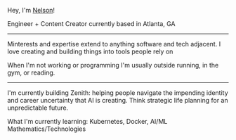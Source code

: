 Hey, I'm [Nelson](https://nelsonrodriguez.me/)!

Engineer + Content Creator currently based in Atlanta, GA

--- 

Minterests and expertise extend to anything software and tech adjacent. I love creating and building things into tools people rely on 

When I'm not working or programming I'm usually outside running, in the gym, or reading. 

---

I'm currently building Zenith: helping people navigate the impending identity and career uncertainty that AI is creating. Think strategic life planning for an unpredictable future.

What I'm currently learning: Kubernetes, Docker, AI/ML Mathematics/Technologies

